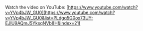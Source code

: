 Watch the video on YouTube: [https://www.youtube.com/watch?v=YVp4bJW_GU0](https://www.youtube.com/watch?v=YVp4bJW_GU0&list=PLdgq5G0ox73UY-EJlU9AQmJ5YksqNVb8H&index=21)